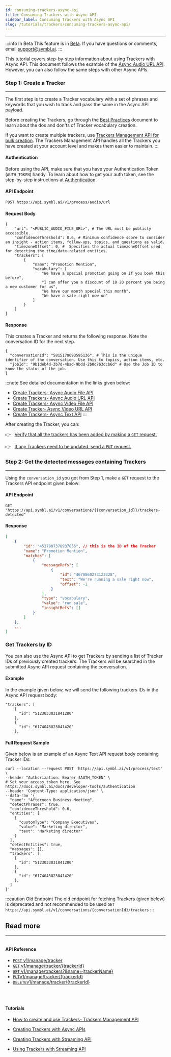```yaml
---
id: consuming-trackers-async-api
title: Consuming Trackers with Async API
sidebar_label: Consuming Trackers with Async API
slug: /tutorials/trackers/consuming-trackers-async-api/
---
```


---
:::info In Beta
This feature is in [Beta](/docs/product-releases). If you have questions or comments, email [support@symbl.ai](mailto:support@symbl.ai).
:::

This tutorial covers step-by-step information about using Trackers with Async API. This document follows the example of the [Async Audio URL API](/docs/management-api/trackers/create-tracker#async-audio-url-api). However, you can also follow the same steps with other Async APIs. 

### Step 1: Create a Tracker
---

The first step is to create a Tracker vocabulary with a set of phrases and keywords that you wish to track and pass the same in the Async API payload.

Before creating the Trackers, go through the [Best Practices](/docs/best-practices/best-practices-trackers/) document to learn about the dos and don'ts of Tracker vocabulary creation.

If you want to create multiple trackers, use [Trackers Management API for bulk creation](/docs/management-api/trackers/create-tracker#create-trackers-in-bulk). The Trackers Management API handles all the Trackers you have created at your account level and makes them easier to maintain.
:::

#### Authentication 

Before using the API, make sure that you have your Authentication Token (`AUTH_TOKEN`) handy. To learn about how to get your auth token, see the step-by-step instructions at [Authentication](/docs/developer-tools/authentication).

#### API Endpoint

```shell
POST https://api.symbl.ai/v1/process/audio/url
```

#### Request Body

```shell
{
    "url": "<PUBLIC_AUDIO_FILE_URL>", # The URL must be publicly accessible. 
    "confidenceThreshold": 0.6, # Minimum confidence score to consider an insight - action items, follow-ups, topics, and questions as valid.
    "timezoneOffset": 0, #  Specifies the actual timezoneOffset used for detecting the time/date-related entities.
    "trackers": [
        {
            "name": "Promotion Mention",
            "vocabulary": [
                "We have a special promotion going on if you book this before",
                "I can offer you a discount of 10 20 percent you being a new customer for us",
                "We have our month special this month",
                "We have a sale right now on"
            ]
        }
    ]
}
```

#### Response

This creates a Tracker and returns the following response. Note the conversation ID for the next step.

```shell
{
  "conversationId": "5815170693595136", # This is the unique identifier of the conversation. Use this to topics, action items, etc. 
  "jobId": "9b1deb4d-3b7d-4bad-9bdd-2b0d7b3dcb6d" # Use the Job ID to know the status of the job. 
}
```
:::note
See detailed documentation in the links given below: 
- [Create Trackers- Async Audio File API](/docs/management-api/trackers/create-tracker#async-audio-file-api)
- [Create Trackers- Async Audio URL API](/docs/management-api/trackers/create-tracker#async-audio-url-api)
- [Create Trackers- Async Video File API](/docs/management-api/trackers/create-tracker#async-video-file-api)
- [Create Tracker- Async Video URL API](/docs/management-api/trackers/create-tracker#async-video-url-api)
- [Create Trackers- Async Text API](/docs/management-api/trackers/create-tracker#async-text-api)
:::

After creating the Tracker, you can: 

👉 &nbsp; [Verify that all the trackers has been added by making a `GET` request.](/docs/management-api/trackers/get-tracker)

👉 &nbsp; [If any Trackers need to be updated, send a `PUT` request.](/docs/management-api/trackers/update-tracker) 

### Step 2: Get the detected messages containing Trackers
---

Using the `conversation_id` you got from Step 1, make a `GET` request to the Trackers API endpoint given below:

#### API Endpoint

```shell
GET "https://api.symbl.ai/v1/conversations/{{conversation_id}}/trackers-detected"
```
#### Response 

```json
[
    {
        "id": "4527907378937856", // this is the ID of the Tracker
        "name": "Promotion Mention",
        "matches": [
            {
                "messageRefs": [
                    {
                        "id": "4670860273123328",
                        "text": "We're running a sale right now",
                        "offset": -1
                    }
                ],
                "type": "vocabulary",
                "value": "run sale",
                "insightRefs": []
            }
        ]
    },
    ...
]
```

### Get Trackers by ID

You can also use the Async API to get Trackers by sending a list of Tracker IDs of previously created trackers. The Trackers will be searched in the submitted Async API request containing the conversation.  

#### Example 
In the example given below, we will send the following trackers IDs in the Async API request body:

```shell
"trackers": [
    {
      "id": "5123033831841280"
    },
    {
      "id": "6174043823841420"  
    },
```
#### Full Request Sample

Given below is an example of an Async Text API request body containing Tracker IDs:

```shell
curl --location --request POST 'https://api.symbl.ai/v1/process/text' \
--header "Authorization: Bearer $AUTH_TOKEN" \
# Set your access token here. See https://docs.symbl.ai/docs/developer-tools/authentication
--header 'Content-Type: application/json' \
--data-raw '{
  "name": "Afternoon Business Meeting",
  "detectPhrases": true,
  "confidenceThreshold": 0.6,
  "entities": [
    {
      "customType": "Company Executives",
      "value": "Marketing director",
      "text": "Marketing director"
    }
  ],
  "detectEntities": true,
  "messages": [],
  "trackers": [ 
    {
      "id": "5123033831841280"
    },
    {
      "id": "6174043823841420"  
    },
  ]
}'
```
:::caution Old Endpoint
The old endpoint for fetching Trackers (given below) is deprecated and not recommended to be used
`GET https://api.symbl.ai/v1/conversations/{conversationId}/trackers`
:::


## Read more
---
<div class="row">
  <div class="column">
    <div class="card21"><h4>API Reference</h4>

* [`POST` v1/manage/tracker](/management-api/trackers/create-tracker)
* [`GET` v1/manage/tracker/{trackerId}](/management-api/trackers/get-tracker#get-tracker-by-id)
* [`GET` v1/manage/trackers?&name={trackerName}](/management-api/trackers/get-tracker#get-tracker)
* [`PUT`v1/manage/tracker/{trackerId}](/management-api/trackers/update-tracker)
* [`DELETE`v1/manage/tracker/{trackerId}](/management-api/trackers/delete-tracker)

<br/></div>
  </div>
   <div class="column">
    <div class="card21"><h4>Tutorials</h4>

 
* [How to create and use Trackers- Trackers Management API](/docs/tutorials/trackers/consuming-trackers-management-api/)
* [Creating Trackers with Async APIs](/docs/tutorials/trackers/create-trackers-async-api/)
* [Creating Trackers with Streaming API](/docs/tutorials/trackers/create-trackers-streaming-api/)
* [Using Trackers with Streaming API](/docs/tutorials/trackers/consuming-trackers-streaming-api/)
 

  </div>
  </div>
  
<br/>
<br/>
<br/>
 
</div>
<br/>
